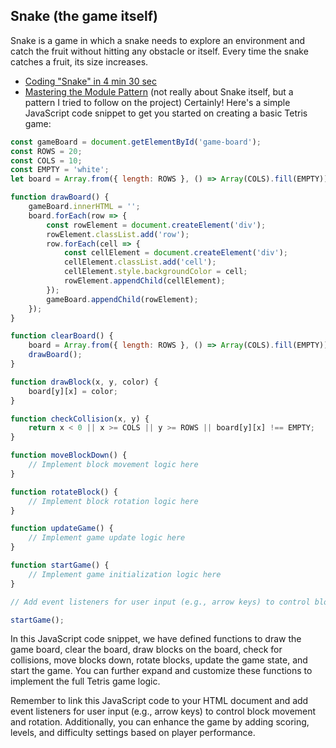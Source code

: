 ## Snake (the game itself)

Snake is a game in which a snake needs to explore an environment and catch the fruit without hitting any obstacle or itself. Every time the snake catches a fruit, its size increases.

- [Coding "Snake" in 4 min 30 sec](https://www.youtube.com/watch?v=xGmXxpIj6vs)
- [Mastering the Module Pattern](https://toddmotto.com/mastering-the-module-pattern/) (not really about Snake itself, but a pattern I tried to follow on the project)
Certainly! Here's a simple JavaScript code snippet to get you started on creating a basic Tetris game:

```javascript
const gameBoard = document.getElementById('game-board');
const ROWS = 20;
const COLS = 10;
const EMPTY = 'white';
let board = Array.from({ length: ROWS }, () => Array(COLS).fill(EMPTY));

function drawBoard() {
    gameBoard.innerHTML = '';
    board.forEach(row => {
        const rowElement = document.createElement('div');
        rowElement.classList.add('row');
        row.forEach(cell => {
            const cellElement = document.createElement('div');
            cellElement.classList.add('cell');
            cellElement.style.backgroundColor = cell;
            rowElement.appendChild(cellElement);
        });
        gameBoard.appendChild(rowElement);
    });
}

function clearBoard() {
    board = Array.from({ length: ROWS }, () => Array(COLS).fill(EMPTY));
    drawBoard();
}

function drawBlock(x, y, color) {
    board[y][x] = color;
}

function checkCollision(x, y) {
    return x < 0 || x >= COLS || y >= ROWS || board[y][x] !== EMPTY;
}

function moveBlockDown() {
    // Implement block movement logic here
}

function rotateBlock() {
    // Implement block rotation logic here
}

function updateGame() {
    // Implement game update logic here
}

function startGame() {
    // Implement game initialization logic here
}

// Add event listeners for user input (e.g., arrow keys) to control block movement and rotation

startGame();
```

In this JavaScript code snippet, we have defined functions to draw the game board, clear the board, draw blocks on the board, check for collisions, move blocks down, rotate blocks, update the game state, and start the game. You can further expand and customize these functions to implement the full Tetris game logic.

Remember to link this JavaScript code to your HTML document and add event listeners for user input (e.g., arrow keys) to control block movement and rotation. Additionally, you can enhance the game by adding scoring, levels, and difficulty settings based on player performance.